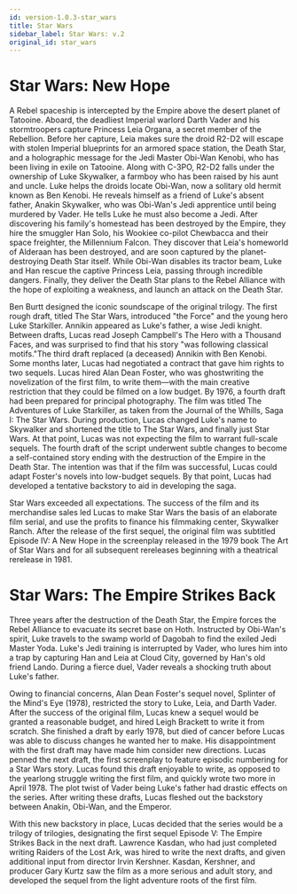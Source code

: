 ```yaml
---
id: version-1.0.3-star_wars
title: Star Wars
sidebar_label: Star Wars: v.2
original_id: star_wars
---
```


# Star Wars: New Hope

A Rebel spaceship is intercepted by the Empire above the desert planet of Tatooine. Aboard, the deadliest Imperial warlord Darth Vader and his stormtroopers capture Princess Leia Organa, a secret member of the Rebellion. Before her capture, Leia makes sure the droid R2-D2 will escape with stolen Imperial blueprints for an armored space station, the Death Star, and a holographic message for the Jedi Master Obi-Wan Kenobi, who has been living in exile on Tatooine. Along with C-3PO, R2-D2 falls under the ownership of Luke Skywalker, a farmboy who has been raised by his aunt and uncle. Luke helps the droids locate Obi-Wan, now a solitary old hermit known as Ben Kenobi. He reveals himself as a friend of Luke's absent father, Anakin Skywalker, who was Obi-Wan's Jedi apprentice until being murdered by Vader. He tells Luke he must also become a Jedi. After discovering his family's homestead has been destroyed by the Empire, they hire the smuggler Han Solo, his Wookiee co-pilot Chewbacca and their space freighter, the Millennium Falcon. They discover that Leia's homeworld of Alderaan has been destroyed, and are soon captured by the planet-destroying Death Star itself. While Obi-Wan disables its tractor beam, Luke and Han rescue the captive Princess Leia, passing through incredible dangers. Finally, they deliver the Death Star plans to the Rebel Alliance with the hope of exploiting a weakness, and launch an attack on the Death Star.

Ben Burtt designed the iconic soundscape of the original trilogy.
The first rough draft, titled The Star Wars, introduced "the Force" and the young hero Luke Starkiller. Annikin appeared as Luke's father, a wise Jedi knight. Between drafts, Lucas read Joseph Campbell's The Hero with a Thousand Faces, and was surprised to find that his story "was following classical motifs."The third draft replaced (a deceased) Annikin with Ben Kenobi. Some months later, Lucas had negotiated a contract that gave him rights to two sequels. Lucas hired Alan Dean Foster, who was ghostwriting the novelization of the first film, to write them—with the main creative restriction that they could be filmed on a low budget. By 1976, a fourth draft had been prepared for principal photography. The film was titled The Adventures of Luke Starkiller, as taken from the Journal of the Whills, Saga I: The Star Wars. During production, Lucas changed Luke's name to Skywalker and shortened the title to The Star Wars, and finally just Star Wars. At that point, Lucas was not expecting the film to warrant full-scale sequels. The fourth draft of the script underwent subtle changes to become a self-contained story ending with the destruction of the Empire in the Death Star. The intention was that if the film was successful, Lucas could adapt Foster's novels into low-budget sequels. By that point, Lucas had developed a tentative backstory to aid in developing the saga.

Star Wars exceeded all expectations. The success of the film and its merchandise sales led Lucas to make Star Wars the basis of an elaborate film serial, and use the profits to finance his filmmaking center, Skywalker Ranch. After the release of the first sequel, the original film was subtitled Episode IV: A New Hope in the screenplay released in the 1979 book The Art of Star Wars and for all subsequent rereleases beginning with a theatrical rerelease in 1981.

# Star Wars: The Empire Strikes Back

Three years after the destruction of the Death Star, the Empire forces the Rebel Alliance to evacuate its secret base on Hoth. Instructed by Obi-Wan's spirit, Luke travels to the swamp world of Dagobah to find the exiled Jedi Master Yoda. Luke's Jedi training is interrupted by Vader, who lures him into a trap by capturing Han and Leia at Cloud City, governed by Han's old friend Lando. During a fierce duel, Vader reveals a shocking truth about Luke's father.

Owing to financial concerns, Alan Dean Foster's sequel novel, Splinter of the Mind's Eye (1978), restricted the story to Luke, Leia, and Darth Vader. After the success of the original film, Lucas knew a sequel would be granted a reasonable budget, and hired Leigh Brackett to write it from scratch. She finished a draft by early 1978, but died of cancer before Lucas was able to discuss changes he wanted her to make. His disappointment with the first draft may have made him consider new directions. Lucas penned the next draft, the first screenplay to feature episodic numbering for a Star Wars story. Lucas found this draft enjoyable to write, as opposed to the yearlong struggle writing the first film, and quickly wrote two more in April 1978. The plot twist of Vader being Luke's father had drastic effects on the series. After writing these drafts, Lucas fleshed out the backstory between Anakin, Obi-Wan, and the Emperor.

With this new backstory in place, Lucas decided that the series would be a trilogy of trilogies, designating the first sequel Episode V: The Empire Strikes Back in the next draft. Lawrence Kasdan, who had just completed writing Raiders of the Lost Ark, was hired to write the next drafts, and given additional input from director Irvin Kershner. Kasdan, Kershner, and producer Gary Kurtz saw the film as a more serious and adult story, and developed the sequel from the light adventure roots of the first film.